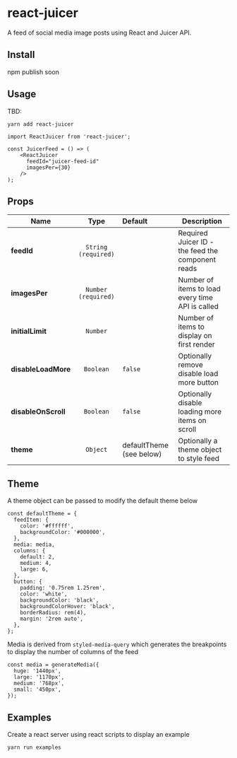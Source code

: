 # react-juicer

A feed of social media image posts using React and Juicer API.

## Install

npm publish soon

## Usage

TBD:

```
yarn add react-juicer
```

```
import ReactJuicer from 'react-juicer';

const JuicerFeed = () => (
    <ReactJuicer
      feedId="juicer-feed-id"
      imagesPer={30}
    />
);
```

## Props

| Name                |        Type         | Default                  | Description                                       |
| ------------------- | :-----------------: | :----------------------- | ------------------------------------------------- |
| **feedId**          | `String (required)` |                          | Required Juicer ID - the feed the component reads |
| **imagesPer**       | `Number (required)` |                          | Number of items to load every time API is called  |
| **initialLimit**    |      `Number`       |                          | Number of items to display on first render        |
| **disableLoadMore** |      `Boolean`      | `false`                  | Optionally remove disable load more button        |
| **disableOnScroll** |      `Boolean`      | `false`                  | Optionally disable loading more items on scroll   |
| **theme**           |      `Object`       | defaultTheme (see below) | Optionally a theme object to style feed           |

## Theme

A theme object can be passed to modify the default theme below

```
const defaultTheme = {
  feedItem: {
    color: '#ffffff',
    backgroundColor: '#000000',
  },
  media: media,
  columns: {
    default: 2,
    medium: 4,
    large: 6,
  },
  button: {
    padding: '0.75rem 1.25rem',
    color: 'white',
    backgroundColor: 'black',
    backgroundColorHover: 'black',
    borderRadius: rem(4),
    margin: '2rem auto',
  },
};

```

Media is derived from `styled-media-query` which generates the breakpoints to display the number of columns of the feed

```
const media = generateMedia({
  huge: '1440px',
  large: '1170px',
  medium: '768px',
  small: '450px',
});
```

## Examples

Create a react server using react scripts to display an example

```
yarn run examples
```
